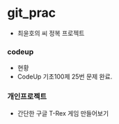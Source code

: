 # git_prac
- 최윤호의 씨 정복 프로젝트


### codeup
- 현황
- CodeUp 기초100제 25번 문제 완료.

### 개인프로젝트
- 간단한 구글 T-Rex 게임 만들어보기
